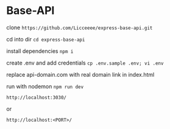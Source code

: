 
# Base-API

clone
```https://github.com/Licceeee/express-base-api.git```

cd into dir
```cd express-base-api```

install dependencies
```npm i```

create .env and add credentials
```cp .env.sample .env; vi .env```

replace api-domain.com with real domain link in index.html

run with nodemon
```npm run dev```

```http://localhost:3030/```

or 

```http://localhost:<PORT>/```